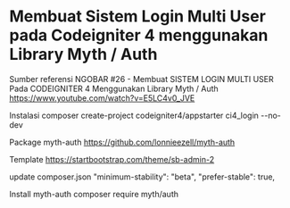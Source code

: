 # Membuat Sistem Login Multi User pada Codeigniter 4 menggunakan Library Myth / Auth
Sumber referensi
NGOBAR #26 - Membuat SISTEM LOGIN MULTI USER Pada CODEIGNITER 4 Menggunakan Library Myth / Auth
https://www.youtube.com/watch?v=E5LC4v0_JVE

Instalasi
composer create-project codeigniter4/appstarter ci4_login --no-dev

Package myth-auth
https://github.com/lonnieezell/myth-auth

Template
https://startbootstrap.com/theme/sb-admin-2

update composer.json
"minimum-stability": "beta",
"prefer-stable": true,

Install myth-auth
composer require myth/auth
